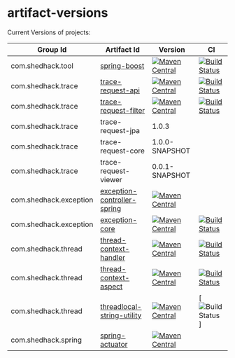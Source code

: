 # artifact-versions
Current Versions of projects:

| Group Id              | Artifact Id               | Version  | CI |
| ----------------------|---------------------------| ---------| ---|
| com.shedhack.tool     |[spring-boost](https://github.com/imamchishty/spring-boost)               |[![Maven Central](https://maven-badges.herokuapp.com/maven-central/com.shedhack.tool/spring-boost/badge.svg?style=plastic)](https://maven-badges.herokuapp.com/maven-central/com.shedhack.tool/spring-boost)|[![Build Status](https://travis-ci.org/imamchishty/spring-boost.svg?branch=master "spring-boost")](https://travis-ci.org/imamchishty/spring-boost)|
| com.shedhack.trace    |[trace-request-api](https://github.com/imamchishty/trace-request-api)         |[![Maven Central](https://maven-badges.herokuapp.com/maven-central/com.shedhack.filter/trace-request-api/badge.svg?style=plastic)](https://maven-badges.herokuapp.com/maven-central/com.shedhack.filter/trace-request-api)|[![Build Status](https://travis-ci.org/imamchishty/trace-request-api.svg?branch=master "trace-request-api")](https://travis-ci.org/imamchishty/trace-request-api)|
| com.shedhack.trace    |[trace-request-filter](https://github.com/imamchishty/trace-request-filter)       |[![Maven Central](https://maven-badges.herokuapp.com/maven-central/com.shedhack.trace/trace-request-filter/badge.svg?style=plastic)](https://maven-badges.herokuapp.com/maven-central/com.shedhack.trace/trace-request-filter)|[![Build Status](https://travis-ci.org/imamchishty/trace-request-filter.svg?branch=master "filter-request-id")](https://travis-ci.org/imamchishty/trace-request-filter)|
| com.shedhack.trace    |trace-request-jpa          |1.0.3|
| com.shedhack.trace    |trace-request-core         | 1.0.0-SNAPSHOT|
| com.shedhack.trace    |trace-request-viewer       |0.0.1-SNAPSHOT|
| com.shedhack.exception|[exception-controller-spring](https://github.com/imamchishty/exception-controller-spring)|[![Maven Central](https://maven-badges.herokuapp.com/maven-central/com.shedhack.exception/exception-controller-spring/badge.svg?style=plastic)](https://maven-badges.herokuapp.com/maven-central/com.shedhack.trace/trace-request-filter)||
| com.shedhack.exception|[exception-core](https://github.com/imamchishty/exception-core)             |[![Maven Central](https://maven-badges.herokuapp.com/maven-central/com.shedhack.exception/exception-core/badge.svg?style=plastic)](https://maven-badges.herokuapp.com/maven-central/com.shedhack.exception/exception-core)|[![Build Status](https://travis-ci.org/imamchishty/exception-core.svg?branch=master "Travis CI")](https://travis-ci.org/imamchishty/exception-core)|
| com.shedhack.thread   |[thread-context-handler](https://github.com/imamchishty/thread-context-handler)     |[![Maven Central](https://maven-badges.herokuapp.com/maven-central/com.shedhack.thread/thread-context-handler/badge.svg?style=plastic)](https://maven-badges.herokuapp.com/maven-central/com.shedhack.thread/thread-context-handler)|[![Build Status](https://travis-ci.org/imamchishty/thread-context-handler.svg?branch=master "thread-context-aspect")](https://travis-ci.org/imamchishty/thread-context-handler)|
| com.shedhack.thread   |[thread-context-aspect](https://github.com/imamchishty/thread-context-aspect)      |[![Maven Central](https://maven-badges.herokuapp.com/maven-central/com.shedhack.thread/thread-context-aspect/badge.svg?style=plastic)](https://maven-badges.herokuapp.com/maven-central/com.shedhack.thread/thread-context-aspect)|[![Build Status](https://travis-ci.org/imamchishty/thread-context-aspect.svg?branch=master "JMC threads list")](https://travis-ci.org/imamchishty/thread-context-aspect)|
| com.shedhack.thread   |[threadlocal-string-utility](https://github.com/imamchishty/threadlocal-string-utility) |[![Maven Central](https://maven-badges.herokuapp.com/maven-central/com.shedhack.thread/threadlocal-string-utility/badge.svg?style=plastic)](https://maven-badges.herokuapp.com/maven-central/com.shedhack.thread/threadlocal-string-utility)|[![Build Status](https://travis-ci.org/imamchishty/threadlocal-string-utility.svg?branch=master "threadlocal-string-utility")]|
| com.shedhack.spring   |[spring-actuator](https://github.com/imamchishty/spring-actuator)            |[![Maven Central](https://maven-badges.herokuapp.com/maven-central/com.shedhack.thread/threadlocal-string-utility/badge.svg?style=plastic)](https://maven-badges.herokuapp.com/maven-central/com.shedhack.spring/spring-actuator)|

